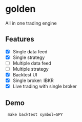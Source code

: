 # golden
All in one trading engine

## Features
- [x] Single data feed
- [x] Single strategy
- [ ] Multiple data feed
- [ ] Multiple strategy
- [x] Backtest UI
- [x] Single broker: IBKR
- [x] Live trading with single broker

## Demo
```shell
 make backtest symbol=SPY
```
